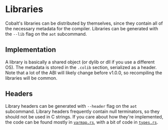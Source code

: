 # Libraries
Cobalt's libraries can be distributed by themselves, since they contain all of the necessary metadata for the compiler.
Libraries can be generated with the `--lib` flag on the `aot` subcommand.
## Implementation
A library is basically a shared object (or dylib or dll if you use a different OS). The metadata is stored in the `.colib` section, serialized as a header.
Note that a lot of the ABI will likely change before v1.0.0, so recompiling the libraries will be common.
## Headers
Library headers can be generated with `--header` flag on the `aot` subcommand. Library headers frequently contain null terminators, so they should not be used in C strings.
If you care about how they're implemented, the code can be found mostly in [`varmap.rs`](https://github.com/matt-cornell/cobalt-lang/blob/main/src/cobalt/varmap.rs), with a bit of code in [`types.rs`](https://github.com/matt-cornell/cobalt-lang/blob/main/src/cobalt/types.rs).
